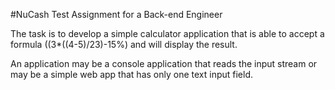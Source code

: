 #NuCash Test Assignment for a Back-end Engineer

The task is to develop a simple calculator application that is able to accept a formula ((3*((4-5)/23)-15%) and will display the result.

An application may be a console application that reads the input stream or may be a simple web app that has only one text input field.
